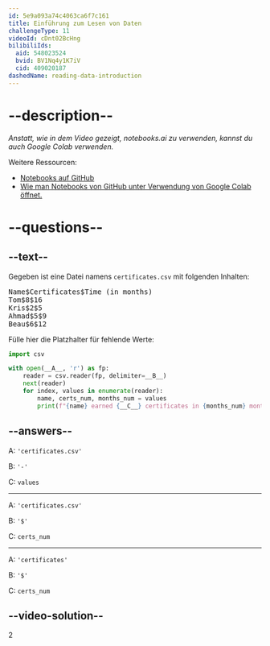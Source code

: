 ```yaml
---
id: 5e9a093a74c4063ca6f7c161
title: Einführung zum Lesen von Daten
challengeType: 11
videoId: cDnt02BcHng
bilibiliIds:
  aid: 548023524
  bvid: BV1Nq4y1K7iV
  cid: 409020187
dashedName: reading-data-introduction
---
```


# --description--

*Anstatt, wie in dem Video gezeigt, notebooks.ai zu verwenden, kannst du auch Google Colab verwenden.*

Weitere Ressourcen:

-  <a href="https://github.com/krishnatray/RDP-Reading-Data-with-Python-and-Pandas" target="_blank" rel="noopener noreferrer nofollow">Notebooks auf GitHub</a>
-  <a href="https://colab.research.google.com/github/googlecolab/colabtools/blob/master/notebooks/colab-github-demo.ipynb" target="_blank" rel="noopener noreferrer nofollow">Wie man Notebooks von GitHub unter Verwendung von Google Colab öffnet.</a>

# --questions--

## --text--

Gegeben ist eine Datei namens `certificates.csv` mit folgenden Inhalten:

<pre>
Name$Certificates$Time (in months)
Tom$8$16
Kris$2$5
Ahmad$5$9
Beau$6$12
</pre>

Fülle hier die Platzhalter für fehlende Werte:

```py
import csv

with open(__A__, 'r') as fp:
    reader = csv.reader(fp, delimiter=__B__)
    next(reader)
    for index, values in enumerate(reader):
        name, certs_num, months_num = values
        print(f"{name} earned {__C__} certificates in {months_num} months")
```

## --answers--

A: `'certificates.csv'`

B: `'-'`

C: `values`

---

A: `'certificates.csv'`

B: `'$'`

C: `certs_num`

---

A: `'certificates'`

B: `'$'`

C: `certs_num`

## --video-solution--

2

